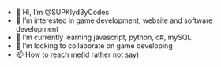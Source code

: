 - 👋 Hi, I’m @SUPKlyd3yCodes
- 👀 I’m interested in game development, website and software development
- 🌱 I’m currently learning javascript, python, c#, mySQL
- 💞️ I’m looking to collaborate on game developing
- 📫 How to reach me(id rather not say)

<!---
SUPKlyd3yCodes/SUPKlyd3yCodes is a ✨ special ✨ repository because its `README.md` (this file) appears on your GitHub profile.
You can click the Preview link to take a look at your changes.
--->
